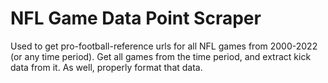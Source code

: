 # NFL Game Data Point Scraper
Used to get pro-football-reference urls for all NFL games from 2000-2022 (or any time period). Get all games from the time period, and extract kick data from it. As well, properly format that data.
